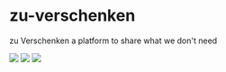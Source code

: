 # zu-verschenken

zu Verschenken
a platform to share what we don't need

<img src='https://i.imgur.com/jJigaSU.gif'/>
<img src='https://i.imgur.com/njMwlKX.gif'/>
<img src='https://i.imgur.com/pXv9k7p.gif'/>

